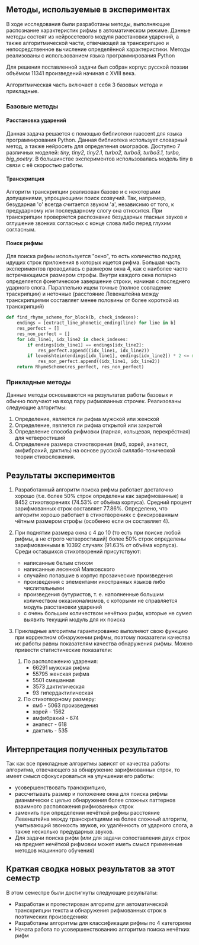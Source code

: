 ## Методы, используемые в экспериментах

В ходе исследования были разработаны методы, выполняющие распознание характеристик рифмы в автоматическом режиме. Данные методы состоят из нейросетевого модуля расстановки ударений, а также алгоритмической части, отвечающей за транскрипцию и непосредственное вычисление определённой характеристики. Методы реализованы с использованием языка программирования Python

Для решения поставленной задачи был собран корпус русской поэзии объёмом 11341 произведений начиная с XVIII века. 

Алгоритмическая часть включает в себя 3 базовых метода и прикладные.
### Базовые методы
#### Расстановка ударений 
Данная задача решается с помощью библиотеки ruaccent для языка программирования Python. Данная библиотека использует словарный метод, а также нейросеть для определения омографов. Доступно 7 различных моделей: *tiny, tiny2, tiny2.1, turbo2, turbo3, turbo3.1, turbo, big_poetry*. В большинстве экспериментов использовалась модель tiny в связи с её скоростью работы. 

#### Транскрипция
Алгоритм транскрипции реализован базово и с некоторыми допущениями, упрощающими поиск созвучий. Так, например, безударная 'o' всегда считается звуком 'a', независимо от того, к предударному или послеударному слогу она относится. При транскрипции проверяется распознание безударных гласных звуков и оглушение звонких согласных с конце слова либо перед глухим согласным.

#### Поиск рифмы

Для поиска рифмы используется "окно", то есть количество подряд идущих строк приложения в которых ищется рифма. Большая часть экспериментов проводилась с размером окна 4, как с наиболее часто встречающимся размером строфы. 
Внутри каждого окна попарно определяется фонетическое завершение строки, начиная с последнего ударного слога. Параллельно ищем точные (полное совпадение траскрипции) и неточные (расстояние Левенштейна между транскрипциями составляет менее половины от более короткой из транскрипций)
```python
def find_rhyme_scheme_for_block(b, check_indexes):
    endings = [extract_line_phonetic_ending(line) for line in b]
    res_perfect = []
    res_non_perfect = []
    for idx_line1, idx_line2 in check_indexes:
        if endings[idx_line1] == endings[idx_line2]:
            res_perfect.append((idx_line1, idx_line2))
        if levenshtein(endings[idx_line1], endings[idx_line2]) * 2 <= min(len(endings[idx_line2]), len(endings[idx_line1])):
            res_non_perfect.append((idx_line1, idx_line2))
    return RhymeScheme(res_perfect, res_non_perfect)
```
### Прикладные методы
Данные методы основываются на результатах работы базовых и обычно получают на вход пару рифмованных строчек.
Реализованы следующие алгоритмы:
1. Определение, является ли рифма мужской или женской
2. Определение, явялется ли рифма открытой или закрытой
3. Определение способа рифмовки (парная, кольцевая, перекрёстная) для четверостиший
4. Определение размера стихотворения (ямб, хорей, анапест, амфибрахий, дактиль) на основе русской силлабо-тонической теории стихосложения.


## Результаты экспериментов

1. Разработанный алгоритм поиска рифмы работает достаточно хорошо (т.е. более 50% строк определены как зарифмованные) в 8452 стихотворениях (74.53% от объёма корпуса). Средний процент зарифмованных строк составляет 77.86%. Определено, что алгоритм хорошо работает в стихотворениях с фиксированным чётным размером строфы (особенно если он составляет 4).

2. При поднятии размера окна с 4 до 10 (то есть при поиске любой рифмы, а не строго четверостиший) более 50% строк определены зарифмованными в 10392 случаях (91.63% от объёма корпуса). Среди оставшихся стихотворений присутствуют:
    * написанные белым стихом
    * написанные лесенкой Маяковского
    * случайно попавшие в корпус прозаические произведения
    * произведения с элементами иностранных языков либо числительными
    * произведения футуристов, т. е. наполненные большим количеством окказионализмов, с которыми не справляется модуль расстановки ударений
    * с очень большим количеством нечётких рифм, которые не сумел выявить текущий модуль для их поиска


3. Прикладные алгоритмы гарантированно выполняют свою функцию при корректном обнаружении рифмы, поэтому показатели качества их работы равны показателям качества обнаружения рифмы. Можно привести статистические показатели:
    1. По расположению ударения:
        * 66291 мужская рифма
        * 55795 женская рифма
        * 5501 смешанная
        * 3573 дактилическая
        * 93 гипердактилическая
    2. По стихотворному размеру:
        * ямб - 5063 произведения
        * хорей - 1562
        * амфибрахий - 674
        * анапест - 618
        * дактиль - 535

## Интерпретация полученных результатов

Так как все прикладные алгоритмы зависят от качества работы алгоритма, отвечающего за обнаружение зарифмованных строк, то имеет смысл сфокусироваться на улучшении его работы: 
 * усовершенствовать транскрипцию, 
 * рассчитывать размер и положение окна для поиска рифмы дианмически с целью обнаружения более сложных паттернов взаимного расположения рифмованных строк
 * заменить при определении нечёткой рифмы расстояние Левенштейна между транскрипциями на более сложный алгоритм, учитывающий звонкость звуков, их удалённость от ударного слога, а также несколько предударных звуков.
 * Для задачи поиска рифм (или для задачи сопоставления двух строк на предмет нечёткой рифмовки может иметь смысл применение методов машинного обучения)

## Краткая сводка новых результатов за этот семестр

В этом семестре были достигнуты следующие результаты:
- Разработан и протестирован алгоритм для автоматической транскрипции текста и обнаружения рифмованных строк в поэтических произведениях
- Разработаны алгоритмы для классификации рифмы по 4 категориям
- Начата работа по усовершенствованию алгоритма поиска нечётких рифм